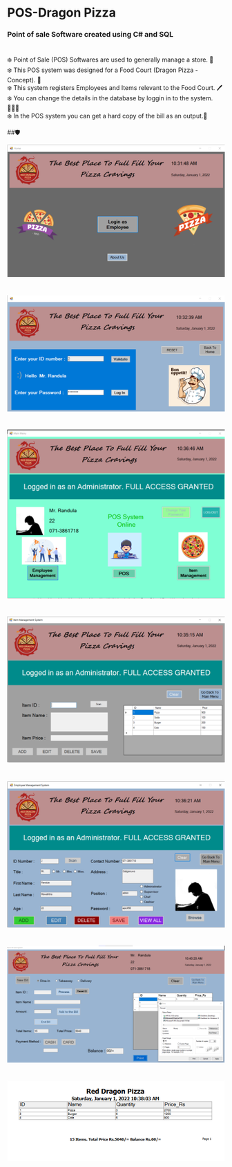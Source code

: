# POS-Dragon Pizza

<strong><h3>Point of sale Software created using C# and SQL</h3></strong>

#

❄️ Point of Sale (POS) Softwares are used to generally manage a store. 🏬<br>
❄️ This POS system was designed for a Food Court (Dragon Pizza - Concept). 🍕<br>
❄️ This system registers Employees and Items relevant to the Food Court. 🖊️<br>
❄️ You can change the details in the database by loggin in to the system. 👨🏻‍💻<br>
❄️ In the POS system you can get a hard copy of the bill as an output.🧾 <br>

##🛡️

<img src = "https://github.com/Randula98/POS-Dragon-Pizza/blob/main/src/home.png">

#

<img src = "https://github.com/Randula98/POS-Dragon-Pizza/blob/main/src/main.png">

#

<img src = "https://github.com/Randula98/POS-Dragon-Pizza/blob/main/src/menu.png">

#

<img src = "https://github.com/Randula98/POS-Dragon-Pizza/blob/main/src/items.png">


#

<img src = "https://github.com/Randula98/POS-Dragon-Pizza/blob/main/src/employee.png">


#

<img src = "https://github.com/Randula98/POS-Dragon-Pizza/blob/main/src/pos.png">

#

<img src = "https://github.com/Randula98/POS-Dragon-Pizza/blob/main/src/bill.png">
